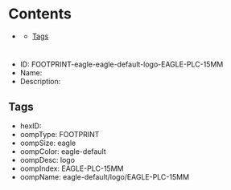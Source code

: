 



Contents
========

* [](#)
	* [Tags](#tags)

# 

- ID: FOOTPRINT-eagle-eagle-default-logo-EAGLE-PLC-15MM
- Name: 
- Description: 

## Tags

- hexID: 
- oompType: FOOTPRINT
- oompSize: eagle
- oompColor: eagle-default
- oompDesc: logo
- oompIndex: EAGLE-PLC-15MM
- oompName: eagle-default/logo/EAGLE-PLC-15MM
